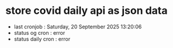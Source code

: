 # store covid daily api as json data

- last cronjob : Saturday, 20 September 2025 13:20:06
- status og cron : error
- status daily cron : error
      
      